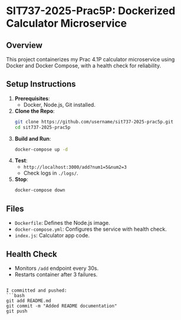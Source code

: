 # SIT737-2025-Prac5P: Dockerized Calculator Microservice

## Overview

This project containerizes my Prac 4.1P calculator microservice using Docker and Docker Compose, with a health check for reliability.

## Setup Instructions

1. **Prerequisites**:
   - Docker, Node.js, Git installed.
2. **Clone the Repo**:
   ```bash
   git clone https://github.com/username/sit737-2025-prac5p.git
   cd sit737-2025-prac5p
   ```
3. **Build and Run**:
   ```bash
   docker-compose up -d
   ```
4. **Test**:
   - `http://localhost:3000/add?num1=5&num2=3`
   - Check logs in `./logs/`.
5. **Stop**:
   ```bash
   docker-compose down
   ```

## Files

- `Dockerfile`: Defines the Node.js image.
- `docker-compose.yml`: Configures the service with health check.
- `index.js`: Calculator app code.

## Health Check

- Monitors `/add` endpoint every 30s.
- Restarts container after 3 failures.

````

I committed and pushed:
```bash
git add README.md
git commit -m "Added README documentation"
git push
````
